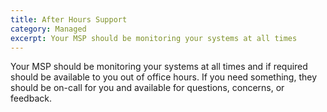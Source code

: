 ```yaml
---
title: After Hours Support
category: Managed
excerpt: Your MSP should be monitoring your systems at all times 
---
```


Your MSP should be monitoring your systems at all times and if required should be available to you out of office hours. If you need something, they should be on-call for you and available for questions, concerns, or feedback.
 